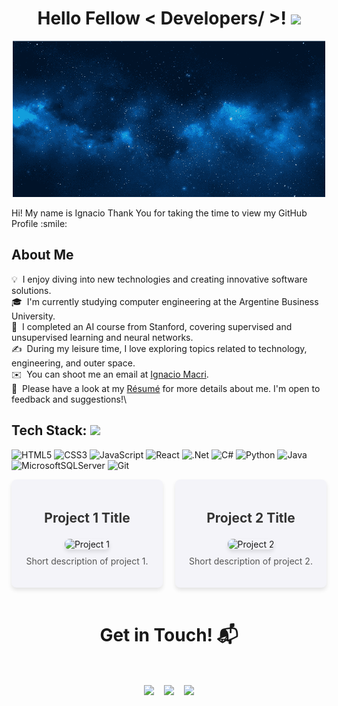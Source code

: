 
<h1 align='center' > Hello Fellow < Developers/ >! <img src = "https://raw.githubusercontent.com/MartinHeinz/MartinHeinz/master/wave.gif" width = 30px> </h1>

<p align="center">
    <img width="500px" height= "250px"src="https://github.com/nacho587/nacho587/blob/main/espacio.png" />
</p>

<div size='20px'> Hi! My name is Ignacio Thank You for taking the time to view my GitHub Profile :smile: 
</div>

<h2> About Me </h2>

💡 &nbsp;I enjoy diving into new technologies and creating innovative software solutions.\
🎓 &nbsp;I'm currently studying computer engineering at the Argentine Business University.\
🚀 &nbsp;I completed an AI course from Stanford, covering supervised and unsupervised learning and neural networks.\
✍️ &nbsp;During my leisure time, I love exploring topics related to technology, engineering, and outer space.\
✉️ &nbsp;You can shoot me an email at <a href="mailto:ignaciomacri@outlook.com?subject=Hey%2C%20I%27ve%20seen%20you%20in%20GitHub&body=I%27m%20contacting%20you%20because...">Ignacio Macri</a>.\
📄 &nbsp;Please have a look at my <a href="https://github.com/nacho587/nacho587/tree/main/Resume.pdf" target="_blank">Résumé</a> for more details about me. I'm open to feedback and suggestions!\


<h2> Tech Stack: <img src = "https://media2.giphy.com/media/QssGEmpkyEOhBCb7e1/giphy.gif?cid=ecf05e47a0n3gi1bfqntqmob8g9aid1oyj2wr3ds3mg700bl&rid=giphy.gif" width = 32px> </h2>

![HTML5](https://img.shields.io/badge/html5-%23E34F26.svg?style=for-the-badge&logo=html5&logoColor=white)
![CSS3](https://img.shields.io/badge/css3-%231572B6.svg?style=for-the-badge&logo=css3&logoColor=white)
![JavaScript](https://img.shields.io/badge/javascript-%23323330.svg?style=for-the-badge&logo=javascript&logoColor=%23F7DF1E)
![React](https://img.shields.io/badge/react-%2320232a.svg?style=for-the-badge&logo=react&logoColor=%2361DAFB)
![.Net](https://img.shields.io/badge/.NET-5C2D91?style=for-the-badge&logo=.net&logoColor=white)
![C#](https://img.shields.io/badge/c%23-%23239120.svg?style=for-the-badge&logo=csharp&logoColor=white)
![Python](https://img.shields.io/badge/python-3670A0?style=for-the-badge&logo=python&logoColor=ffdd54)
![Java](https://img.shields.io/badge/java-%23ED8B00.svg?style=for-the-badge&logo=openjdk&logoColor=white)
![MicrosoftSQLServer](https://img.shields.io/badge/Microsoft%20SQL%20Server-CC2927?style=for-the-badge&logo=microsoft%20sql%20server&logoColor=white)
![Git](https://img.shields.io/badge/git-%23F05033.svg?style=for-the-badge&logo=git&logoColor=white)

<div style="display: flex; justify-content: space-between; gap: 20px;">

  <!-- Project 1 -->
  <div style="width: 45%; background-color: #f4f4f9; padding: 20px; border-radius: 8px; text-align: center; box-shadow: 0 4px 6px rgba(0, 0, 0, 0.1);">
    <h3 style="font-size: 1.5em; color: #333;">Project 1 Title</h3>
    <img src="https://github.com/your-username/your-repository-name/raw/main/project1-image.png" alt="Project 1" style="width: 100%; max-width: 300px; border-radius: 8px; box-shadow: 0 4px 6px rgba(0, 0, 0, 0.1);">
    <p style="color: #555; font-size: 1em; margin-top: 10px;">Short description of project 1.</p>
  </div>

  <!-- Project 2 -->
  <div style="width: 45%; background-color: #f4f4f9; padding: 20px; border-radius: 8px; text-align: center; box-shadow: 0 4px 6px rgba(0, 0, 0, 0.1);">
    <h3 style="font-size: 1.5em; color: #333;">Project 2 Title</h3>
    <img src="https://github.com/your-username/your-repository-name/raw/main/project2-image.png" alt="Project 2" style="width: 100%; max-width: 300px; border-radius: 8px; box-shadow: 0 4px 6px rgba(0, 0, 0, 0.1);">
    <p style="color: #555; font-size: 1em; margin-top: 10px;">Short description of project 2.</p>
  </div>

</div>
<Br>
<h1 align="center">Get in Touch! 📬</h1>
<Br>
<p align="center">
<a href="https://www.linkedin.com/in/ignacio-macri/" target="blank"><img align="center" src="https://img.shields.io/badge/Ignacio Macri-0077B5?style=for-the-badge&logo=linkedin&logoColor=white" /></a>&nbsp;&nbsp;&nbsp;  
    <a href="mailto:ignaciomacri@outlook.com?subject=Hey%2C%20I%27ve%20seen%20you%20in%20GitHub&body=I%27m%20contacting%20you%20because..."  target="blank"><img align="center" src="https://img.shields.io/badge/IgnacioMacri@outlook.com-0078D4?style=for-the-badge&logo=microsoft-outlook&logoColor=white" /></a>&nbsp;&nbsp;&nbsp;      
    <a href="https://www.github.com/nacho587" target="blank"><img align="center" src="https://img.shields.io/badge/Nacho-100000?style=for-the-badge&logo=github&logoColor=white" /></a>
</p>
